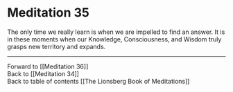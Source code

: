 # Meditation 35

The only time we really learn is when we are impelled to find an answer. It is in these moments when our Knowledge, Consciousness, and Wisdom truly grasps new territory and expands. 

___

Forward to [[Meditation 36]]  
Back to [[Meditation 34]]  
Back to table of contents [[The Lionsberg Book of Meditations]]  